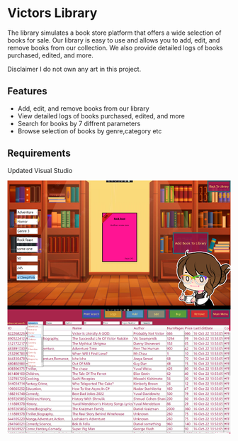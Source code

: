 # Victors Library
The library simulates a book store platform that offers a wide selection of books for sale. Our library is easy to use and allows you to add, edit, and remove books from our collection. We also provide detailed logs of books purchased, edited, and more.

Disclaimer
I do not own any art in this project.

## Features

- Add, edit, and remove books from our library
- View detailed logs of books purchased, edited, and more
- Search for books by 7 diffrent parameters
- Browse selection of books by genre,category etc

## Requirements
Updated Visual Studio

![alt text](https://github.com/lashaka/Victors-Library/blob/main/LibraryExample.png)

